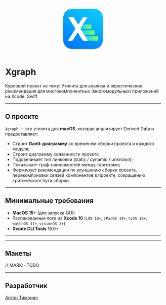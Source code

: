 <p align="center">
  <img src="images/xgraphIcon.png" alt="xgraph-logo" width="160">
</p>

# Xgraph

Курсовой проект на тему: Утилита для анализа и эврестических рекомендация для многокомпонентных (многомодульных) приложений на Xcode, Swift

---

## О проекте

`Xgraph` — это утилита для **macOS**, которая анализирует Derived Data и предоставляет:

- Строит **Gantt-диаграмму** со временем сборки проекта и каждого модуля;
- Строит диаграмму связанности проекта
- Подсвечивает тип линковки (static / dynamic / unknown);
- Показывает граф зависимостей между таргетами;
- Формирует рекомендации по улучшению сборки проекта, перекомпоновки связей компонентов в проекте, сокращению критического пути сборки

---

## Минимальные требования

- **MacOS 15+** (для запуска GUI)
- Распакованные логи из **Xcode 16** (`iOS 18+`, `iPadOS 18+`, `tvOS 18+`, `watchOS 11+`, `visionOS 2+`)
- **Xcode CLI Tools** 16.0+

---

---

## Макеты

// MARK:- TODO

---

## Разработчик

[Антон Тимонин](https://github.com/timoninas)
